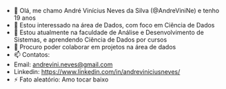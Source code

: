 - 👋 Olá, me chamo André Vinícius Neves da Silva (@AndreViniNe) e tenho 19 anos
- 👀 Estou interessado na área de Dados, com foco em Ciência de Dados
- 🌱 Estou atualmente na faculdade de Análise e Desenvolvimento de Sistemas, e aprendendo Ciência de Dados por cursos
- 💞️ Procuro poder colaborar em projetos na área de dados
- 📫 Contatos:
-   Email: andrevini.neves@gmail.com
-   Linkedin: https://www.linkedin.com/in/andreviniciusneves/
- ⚡ Fato aleatório: Amo tocar baixo
